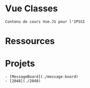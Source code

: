 # Vue Classes

    Contenu de cours Vue.JS pour l'IPSSI


# Ressources

# Projets

    - [MessageBoard](./message-board)
    - [2048](./2048)